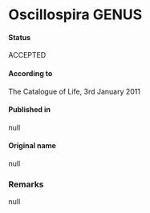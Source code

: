 Oscillospira GENUS
=======

#### Status
ACCEPTED

#### According to
The Catalogue of Life, 3rd January 2011

#### Published in
null

#### Original name
null

### Remarks
null
